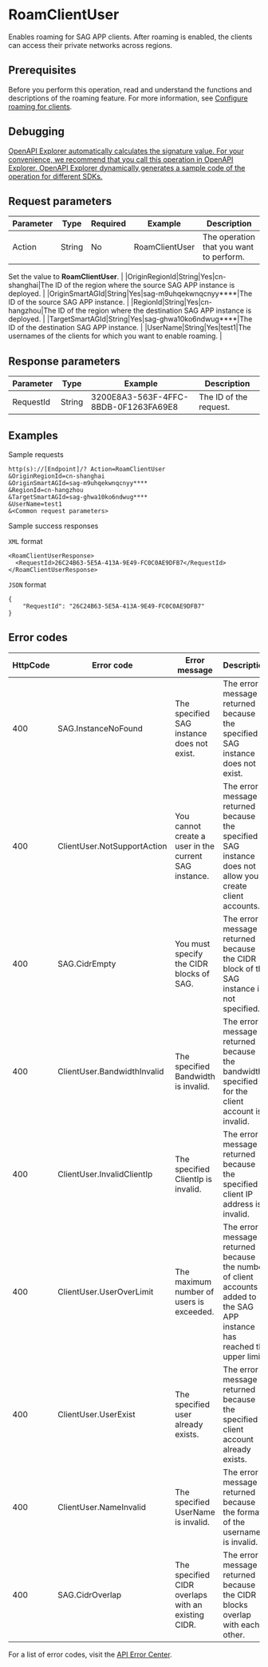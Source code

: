 # RoamClientUser

Enables roaming for SAG APP clients. After roaming is enabled, the clients can access their private networks across regions.

## Prerequisites

Before you perform this operation, read and understand the functions and descriptions of the roaming feature. For more information, see [Configure roaming for clients](~~177220~~).

## Debugging

[OpenAPI Explorer automatically calculates the signature value. For your convenience, we recommend that you call this operation in OpenAPI Explorer. OpenAPI Explorer dynamically generates a sample code of the operation for different SDKs.](https://api.aliyun.com/#product=Smartag&api=RoamClientUser&type=RPC&version=2018-03-13)

## Request parameters

|Parameter|Type|Required|Example|Description|
|---------|----|--------|-------|-----------|
|Action|String|No|RoamClientUser|The operation that you want to perform.

 Set the value to **RoamClientUser**. |
|OriginRegionId|String|Yes|cn-shanghai|The ID of the region where the source SAG APP instance is deployed. |
|OriginSmartAGId|String|Yes|sag-m9uhqekwnqcnyy\*\*\*\*|The ID of the source SAG APP instance. |
|RegionId|String|Yes|cn-hangzhou|The ID of the region where the destination SAG APP instance is deployed. |
|TargetSmartAGId|String|Yes|sag-ghwa10ko6ndwug\*\*\*\*|The ID of the destination SAG APP instance. |
|UserName|String|Yes|test1|The usernames of the clients for which you want to enable roaming. |

## Response parameters

|Parameter|Type|Example|Description|
|---------|----|-------|-----------|
|RequestId|String|3200E8A3-563F-4FFC-8BDB-0F1263FA69E8|The ID of the request. |

## Examples

Sample requests

```
http(s)://[Endpoint]/? Action=RoamClientUser
&OriginRegionId=cn-shanghai
&OriginSmartAGId=sag-m9uhqekwnqcnyy****
&RegionId=cn-hangzhou
&TargetSmartAGId=sag-ghwa10ko6ndwug****
&UserName=test1
&<Common request parameters>
```

Sample success responses

`XML` format

```
<RoamClientUserResponse>
  <RequestId>26C24B63-5E5A-413A-9E49-FC0C0AE9DFB7</RequestId>
</RoamClientUserResponse>
```

`JSON` format

```
{
	"RequestId": "26C24B63-5E5A-413A-9E49-FC0C0AE9DFB7"
}
```

## Error codes

|HttpCode|Error code|Error message|Description|
|--------|----------|-------------|-----------|
|400|SAG.InstanceNoFound|The specified SAG instance does not exist.|The error message returned because the specified SAG instance does not exist.|
|400|ClientUser.NotSupportAction|You cannot create a user in the current SAG instance.|The error message returned because the specified SAG instance does not allow you to create client accounts.|
|400|SAG.CidrEmpty|You must specify the CIDR blocks of SAG.|The error message returned because the CIDR block of the SAG instance is not specified.|
|400|ClientUser.BandwidthInvalid|The specified Bandwidth is invalid.|The error message returned because the bandwidth specified for the client account is invalid.|
|400|ClientUser.InvalidClientIp|The specified ClientIp is invalid.|The error message returned because the specified client IP address is invalid.|
|400|ClientUser.UserOverLimit|The maximum number of users is exceeded.|The error message returned because the number of client accounts added to the SAG APP instance has reached the upper limit.|
|400|ClientUser.UserExist|The specified user already exists.|The error message returned because the specified client account already exists.|
|400|ClientUser.NameInvalid|The specified UserName is invalid.|The error message returned because the format of the username is invalid.|
|400|SAG.CidrOverlap|The specified CIDR overlaps with an existing CIDR.|The error message returned because the CIDR blocks overlap with each other.|

For a list of error codes, visit the [API Error Center](https://error-center.alibabacloud.com/status/product/Smartag).

